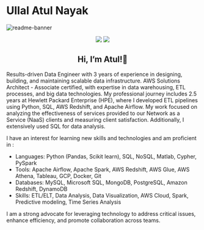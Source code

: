 # Ullal Atul Nayak

![readme-banner](https://user-images.githubusercontent.com/125909401/225775247-108394f3-4e22-4cad-a713-687754460d15.jpg)


<div align="center">
<a href="https://www.linkedin.com/in/ullal-atul-nayak/"><img src="https://img.shields.io/badge/LinkedIn-d3f6e9?style=for-the-badge&labelColor=555555&logo=linkedin&logoColor=white" /></a>
<!-- <a href="https://sites.google.com/view/ullalatulnayak/"><img src="https://img.shields.io/badge/website-d3f6e9?style=for-the-badge&labelColor=555555&logo=About.me&logoColor=white" /></a> -->
<a href="mailto:atulnayakwork@gmail.com"><img src="https://img.shields.io/badge/Gmail-d3f6e9?style=for-the-badge&labelColor=555555&logo=gmail&logoColor=white" /></a>
<h2>Hi, I’m Atul!👋</h2>
</div>

Results-driven Data Engineer with 3 years of experience in designing, building, and maintaining scalable data infrastructure. AWS Solutions Architect - Associate certified, with expertise in data warehousing, ETL processes, and big data technologies. My professional journey includes 2.5 years at Hewlett Packard Enterprise (HPE), where I developed ETL pipelines using Python, SQL, AWS Redshift, and Apache Airflow. My work focused on analyzing the effectiveness of services provided to our Network as a Service (NaaS) clients and measuring client satisfaction. Additionally, I extensively used SQL for data analysis.

I have an interest for learning new skills and technologies and am proficient in :

-  Languages: Python (Pandas, Scikit learn), SQL, NoSQL, Matlab, Cypher, PySpark
-  Tools: Apache Airflow, Apache Spark, AWS Redshift, AWS Glue, AWS Athena, Tableau, GCP,  Docker, Git
-  Databases: MySQL, Microsoft SQL, MongoDB, PostgreSQL, Amazon Redshift, DynamoDB
-  Skills: ETL/ELT, Data Analysis, Data Visualization, AWS Cloud, Spark, Predictive modeling, Time Series Analysis

I am a strong advocate for leveraging technology to address critical issues, enhance efficiency, and promote collaboration across teams.



